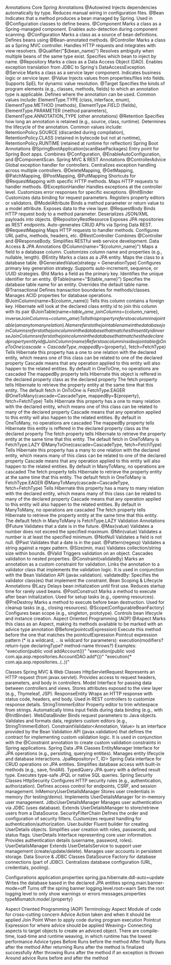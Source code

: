 Annotations
	Core Spring Annotations
		@Autowired
			Injects dependencies automatically by type. Reduces manual wiring in configuration files. 
		@Bean
			Indicates that a method produces a bean managed by Spring. Used in @Configuration classes to define beans. 
		@Component
			Marks a class as a Spring-managed component. Enables auto-detection during component scanning. 
		@Configuration
			Marks a class as a source of bean definitions. Defines beans using @Bean-annotated methods.
		@Controller
			Marks a class as a Spring MVC controller. Handles HTTP requests and integrates with view resolvers.
		@Qualifier("${bean_name}")
			Resolves ambiguity when multiple beans of the same type exist. Specifies which bean to inject by name.
		@Repository
			Marks a class as a Data Access Object (DAO). Enables exception translation from JDBC to Spring's DataAccessException.
		@Service
			Marks a class as a service layer component. Indicates business logic or service layer.
		@Value
			Injects values from properties/files into fields. Supports SpEL for dynamic value resolution.
		@Target
			Specifies the kinds of program elements (e.g., classes, methods, fields) to which an annotation type is applicable. Defines where the annotation can be used. Common values include:
			ElementType.TYPE (class, interface, enum), ElementType.METHOD (methods), ElementType.FIELD (fields), ElementType.PARAMETER (method parameters), ElementType.ANNOTATION_TYPE (other annotations)
		@Retention
			Specifies how long an annotation is retained (e.g., source, class, runtime). Determines the lifecycle of the annotation. Common values include:
			RetentionPolicy.SOURCE (discarded during compilation), RetentionPolicy.CLASS (retained in bytecode but not at runtime), RetentionPolicy.RUNTIME (retained at runtime for reflection)
	Spring Boot Annotations
		@SpringBootApplication(scanBasePackages)
			Entry point for Spring Boot apps. Combines @Configuration, @EnableAutoConfiguration, and @ComponentScan.
	Spring MVC & REST Annotations
		@ControllerAdvice
			Global exception handler for controllers. Centralizes exception handling across multiple controllers.
		@DeleteMapping, @GetMapping, @PatchMapping, @PostMapping, @PutMapping
			Shortcuts for @RequestMapping with specific HTTP methods. Maps HTTP requests to handler methods.
		@ExceptionHandler
			Handles exceptions at the controller level. Customizes error responses for specific exceptions.
		@InitBinder
			Customizes data binding for request parameters. Registers property editors or validators.
		@ModelAttribute
			Binds a method parameter or return value to a model attribute. Exposes data to the view layer.
		@RequestBody
			Binds HTTP request body to a method parameter. Deserializes JSON/XML payloads into objects.
		@RepositoryRestResource
			Exposes JPA repositories as REST endpoints. Auto-generates CRUD APIs via Spring Data REST.
		@RequestMapping
			Maps HTTP requests to handler methods. Configures URL paths, methods, headers, etc.
		@RestController
			Combines @Controller and @ResponseBody. Simplifies RESTful web service development.
	Data Access & JPA Annotations
	  @Column(name="${column_name}")
			Maps a field to a database column. Customizes column name and properties (e.g., nullable, length).
	  @Entity
			Marks a class as a JPA entity. Maps the class to a database table.
		@GeneratedValue(strategy = GenerationType)
			Configures primary key generation strategy. Supports auto-increment, sequence, or UUID strategies.
		@Id
			Marks a field as the primary key. Identifies the unique identifier for an entity.
		@Table(name="${table_name}")
			Specifies the database table name for an entity. Overrides the default table name.
		@Transactional
			Defines transaction boundaries for methods/classes. Manages ACID properties for database operations.
		@JoinColumn(name=${column_name})
			Tells this column contains a foreign key. Hibernate will look at the declared class entity id to join this column with its pair
		@JoinTable(name=${table_name}, joinColumns=${column_name}, inverseJoinColumns=${column_name})
			Tells this property refers to a column in a join table (a many to many relation). 
			Name refers to the join table name in the database
			joinColumns refers to the join column in the database that matches this entity id	
			inverseJoinColumns refers to the join column in the database that matches the declared property entity id	
		@JoinColumn(name)
			Refers to a column inside a join table
		@OneToOne(cascade=CascadeType, mappedBy=${property}, fetch=FetchType)
			Tells Hibernate this property has a one to one relation with the declared entity, which means one of this class can be related to one of the declared property
			Cascade means that any operation applied to this entity will also happen to the related entities. By default in OneToOne, no operations are cascaded
			The mappedBy property tells Hibernate this object is reffered in the declared property class as the declared property
			The fetch property tells Hibernate to retrieve the property entity at the same time that this entity. The default fetch in OnToOne is FetchType.EAGER
		@OneToMany(cascade=CascadeType, mappedBy=${property}, fetch=FetchType)
			Tells Hibernate this property has a one to many relation with the declared entity, which means one of this class can be related to many of the declared property
			Cascade means that any operation applied to this entity will also happen to the related entities. By default in OneToMany, no operations are cascaded
			The mappedBy property tells Hibernate this entity is reffered in the declared property class as the declared property
			The fetch property tells Hibernate to retrieve the property entity at the same time that this entity. The default fetch in OneToMany is FetchType.LAZY
		@ManyToOne(cascade=CascadeType, fetch=FetchType)
			Tells Hibernate this property has a many to one relation with the declared entity, which means many of this class can be related to one of the declared property
			Cascade means that any operation applied to this entity will also happen to the related entities. By default in ManyToMany, no operations are cascaded
			The fetch property tells Hibernate to retrieve the property entity at the same time that this entity. The default fetch in OneToMany is FetchType.EAGER
		@ManyToMany(cascade=CascadeType, fetch=FetchType)
			Tells Hibernate this property has a many to many relation with the declared entity, which means many of this class can be related to many of the declared property
			Cascade means that any operation applied to this entity will also happen to the related entities. By default in ManyToMany, no operations are cascaded
			The fetch property tells Hibernate to retrieve the property entity at the same time that this entity. The default fetch in ManyToMany is FetchType.LAZY
	Validation Annotations
		@Future
			Validates that a date is in the future.
		@Max(value)
			Validates a number does not exceed the specified maximum.
		@Min(value)
			Validates a number is at least the specified minimum.
		@NotNull
			Validates a field is not null.
		@Past
			Validates that a date is in the past.
		@Pattern(regexp)
			Validates a string against a regex pattern.
		@Size(min, max)
			Validates collection/string size within bounds.
		@Valid
			Triggers validation on an object. Cascades validation to nested properties.
		@Constraint(validateBy)
			Marks an annotation as a custom constraint for validation. Links the annotation to a validator class that implements the validation logic. It is used in conjunction with the Bean Validation API (javax.validation). 
			validatedBy: Specifies the validator class(es) that implement the constraint.
	Bean Scoping & Lifecycle Annotations
		@Lazy
			Delays bean initialization until first use. Reduces startup time for rarely used beans.
		@PostConstruct
			Marks a method to execute after bean initialization. Used for setup tasks (e.g., opening resources).
		@PreDestroy
			Marks a method to execute before bean destruction. Used for cleanup tasks (e.g., closing resources).
		@Scope(ConfigurableBeanFactory)
			Configures bean scope (e.g., singleton, prototype). Controls bean lifecycle and instance creation.
	Aspect Oriented Programming (AOP)
		@Aspect
			Marks this class as an Aspect, making its methods available to be marked with an advice type annotation 
		@Before(pointcutExpression)
			Execute this method before the one that matches the pointcutExpression
			Pointcut expression pattern (* is a wildcard, .. is wildcard for parameters): execution(modifiers? return-type declaringType? method-name throws?)
				Examples:
					"execution(public void addAccount())"
					"execution(public void com.aja.aop.repositories.AccountDAO.add*())"
					"execution(* com.aja.aop.repositories.*.*(..))"

Classes
	Spring MVC & Web Classes
		HttpServletRequest
			Represents an HTTP request (from javax.servlet). Provides access to request headers, parameters, and body in controllers.
		Model
			Interface for passing data between controllers and views. Stores attributes exposed to the view layer (e.g., Thymeleaf, JSP).
		ResponseEntity<T>
			Wraps an HTTP response with status code, headers, and body. Used in REST controllers to customize response details.
		StringTrimmerEditor
			Property editor to trim whitespace from strings. Automatically trims input fields during data binding (e.g., with @InitBinder).
		WebDataBinder
			Binds request parameters to Java objects. Validates and formats data, registers custom editors (e.g., StringTrimmerEditor).
		ConstraintValidator<Annotation, Value>
			Is an interface provided by the Bean Validation API (javax.validation) that defines the contract for implementing custom validation logic. 
			It is used in conjunction with the @Constraint annotation to create custom validation constraints in Spring applications.
	Spring Data JPA Classes
		EntityManager
			Interface for JPA operations (e.g., persisting, querying entities). Manages entity lifecycle and database interactions.
		JpaRepository<T, ID>
			Spring Data interface for CRUD operations on JPA entities. Simplifies database access with built-in methods (e.g., save, findAll).
		TypedQuery<T>
			JPA query with a defined result type. Executes type-safe JPQL or native SQL queries.
	Spring Security Classes
		HttpSecurity
			Configures HTTP security rules (e.g., authentication, authorization). Defines access control for endpoints, CSRF, and session management.
		InMemoryUserDetailsManager
			Stores user credentials in memory (for testing/demo). Implements UserDetailsManager for in-memory user management.
		JdbcUserDetailsManager
			Manages user authentication via JDBC (uses database). Extends UserDetailsManager to store/retrieve users from a DataSource.
		SecurityFilterChain
			Defines the order and configuration of security filters. Customizes request handling for authentication/authorization.
		User.builder
			Fluent builder for creating UserDetails objects. Simplifies user creation with roles, passwords, and status flags.
		UserDetails
			Interface representing core user information. Provides authentication details (username, password, roles).
		UserDetailsManager
			Extends UserDetailsService to support user management (create/update/delete). Manages user accounts in persistent storage.
	Data Source & JDBC Classes
		DataSource
			Factory for database connections (part of JDBC). Centralizes database configuration (URL, credentials, pooling).

Configurations
	application.properties
    	spring.jpa.hibernate.ddl-auto=update
				Writes the database based in the declared JPA entities
			spring.main.banner-mode=off
				Turns off the spring banner
			logging.level.root=warn
				Sets the root logging level to only show warnings or errors
	messages.properties
		typeMismatch.${model}.${property}


Aspect Oriented Programming (AOP)
	Terminology
		Aspect
			Module of code for cross-cutting concern
		Advice
			Action taken and when it should be applied
		Join Point 
			When to apply code during program execution
		Pointcut
			Expression for where advice should be applied 
		Weaving+
			Connecting aspects to target objects to create an adviced object. 
			There are compile-time, load-time and runtime weaving, in which runtime has the lowest performance
	Advice types
		Before 
			Runs before the method
		After finally
			Runs after the method
		After returning
			Runs after the method is finalized successfully 
		After throwing
			Runs after the method if an exception is thrown
		Around advice
			Runs before and after the method